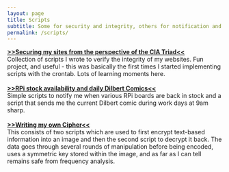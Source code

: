 ```yaml
---
layout: page
title: Scripts
subtitle: Some for security and integrity, others for notification and humor
permalink: /scripts/
---
```



[**>>Securing my sites from the perspective of the CIA Triad<<**](/scripts/websitehashing/)<br>
Collection of scripts I wrote to verify the integrity of my websites. Fun project, and useful - this was basically the first times I started implementing scripts with the crontab. Lots of learning moments here.
<br><br>
[**>>RPi stock availability and daily Dilbert Comics<<**](/scripts/rpi_and_dilbert/)<br>
Simple scripts to notify me when various RPi boards are back in stock and a script that sends me the current Dilbert comic during work days at 9am sharp.
<br><br>
[**>>Writing my own Cipher<<**](/creating_my_own_cipher/)<br>
This consists of two scripts which are used to first encrypt text-based information into an image and then the second script to decrypt it back. The data goes through several rounds of manipulation before being encoded, uses a symmetric key stored within the image, and as far as I can tell remains safe from frequency analysis.
<br><br>
